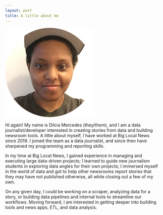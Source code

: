 ```yaml
---
layout: post
title: A little about me
---
```


<!-- ## A little about me: -->

![Alt text](images/IMG_6557-circle.png?raw=true "Bio")

Hi again! My name is Dilcia Mercedes (they/them), and I am a data journalist/developer interested in creating stories from data and building newsroom tools. A little about myself, I have worked at Big Local News since 2019. I joined the team as a data journalist, and since then have sharpened my programming and reporting skills. 

In my time at Big Local News, I gained experience in managing and executing large data-driven projects; I learned to guide new journalism students in exploring data angles for their own projects; I immersed myself in the world of data and got to help other newsrooms report stories that they may have not published otherwise, all while closing out a few of my own.

On any given day, I could be working on a scraper, analyzing data for a story, or building data pipelines and internal tools to streamline our workflows. Moving forward, I am interested in getting deeper into building tools and news apps, ETL, and data analysis.
